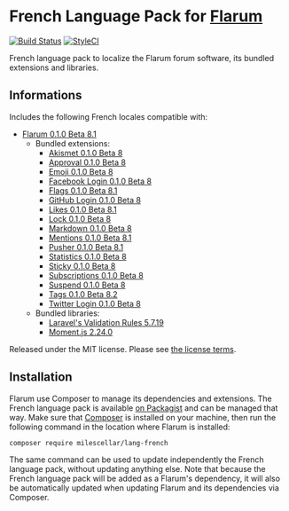 # French Language Pack for [Flarum](https://flarum.org/)

[![Build Status](https://travis-ci.org/milescellar/lang-french.svg?branch=master)](https://travis-ci.org/milescellar/lang-french) [![StyleCI](https://styleci.io/repos/70081209/shield?style=flat&branch=master)](https://styleci.io/repos/70081209)

French language pack to localize the Flarum forum software, its bundled extensions and libraries.

## Informations

Includes the following French locales compatible with:

- [Flarum 0.1.0 Beta 8.1](https://github.com/flarum/core)
  - Bundled extensions:
    - [Akismet 0.1.0 Beta 8](https://github.com/flarum/akismet)
    - [Approval 0.1.0 Beta 8](https://github.com/flarum/approval)
    - [Emoji 0.1.0 Beta 8](https://github.com/flarum/emoji)
    - [Facebook Login 0.1.0 Beta 8](https://github.com/flarum/auth-facebook)
    - [Flags 0.1.0 Beta 8.1](https://github.com/flarum/flags)
    - [GitHub Login 0.1.0 Beta 8](https://github.com/flarum/auth-github)
    - [Likes 0.1.0 Beta 8.1](https://github.com/flarum/likes)
    - [Lock 0.1.0 Beta 8](https://github.com/flarum/lock)
    - [Markdown 0.1.0 Beta 8](https://github.com/flarum/markdown)
    - [Mentions 0.1.0 Beta 8.1](https://github.com/flarum/mentions)
    - [Pusher 0.1.0 Beta 8.1](https://github.com/flarum/pusher)
    - [Statistics 0.1.0 Beta 8](https://github.com/flarum/statistics)
    - [Sticky 0.1.0 Beta 8](https://github.com/flarum/sticky)
    - [Subscriptions 0.1.0 Beta 8](https://github.com/flarum/subscriptions)
    - [Suspend 0.1.0 Beta 8](https://github.com/flarum/suspend)
    - [Tags 0.1.0 Beta 8.2](https://github.com/flarum/tags)
    - [Twitter Login 0.1.0 Beta 8](https://github.com/flarum/auth-twitter)
  - Bundled libraries:
    - [Laravel's Validation Rules 5.7.19](https://github.com/laravel/laravel)
    - [Moment.js 2.24.0](https://github.com/moment/moment)

Released under the MIT license. Please see [the license terms](https://github.com/milescellar/lang-french/blob/master/LICENSE).

## Installation

Flarum use Composer to manage its dependencies and extensions. The French language pack is available [on Packagist](https://packagist.org/packages/milescellar/lang-french) and can be managed that way. Make sure that [Composer](https://getcomposer.org/) is installed on your machine, then run the following command in the location where Flarum is installed:

```shell
composer require milescellar/lang-french
```

The same command can be used to update independently the French language pack, without updating anything else. Note that because the French language pack will be added as a Flarum's dependency, it will also be automatically updated when updating Flarum and its dependencies via Composer.
